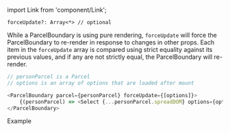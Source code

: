 import Link from 'component/Link';

```flow
forceUpdate?: Array<*> // optional
```

While a ParcelBoundary is using pure rendering, `forceUpdate` will force the ParcelBoundary to re-render in response to changes in other props. Each item in the `forceUpdate` array is compared using strict equality against its previous values, and if any are not strictly equal, the ParcelBoundary will re-render.

```js
// personParcel is a Parcel
// options is an array of options that are loaded after mount

<ParcelBoundary parcel={personParcel} forceUpdate={[options]}>
    {(personParcel) => <Select {...personParcel.spreadDOM} options={options} />}
</ParcelBoundary>
```

<Link to="/examples/parcelboundary-forceupdate">Example</Link>
